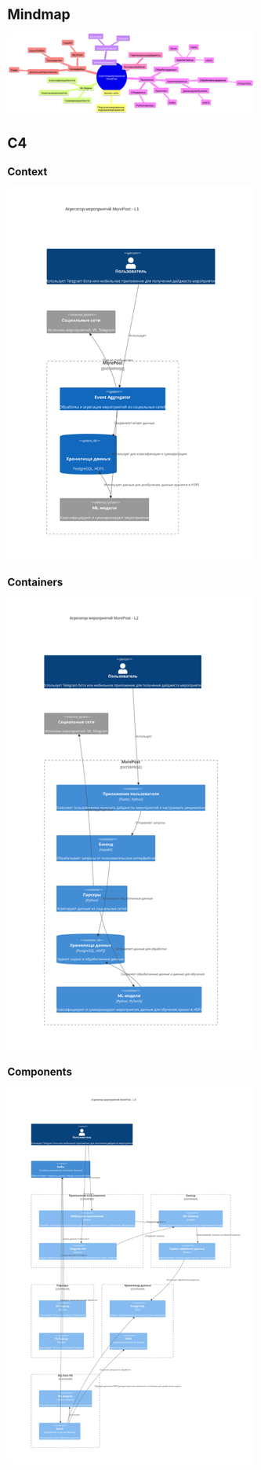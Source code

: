 # Mindmap

![](mindmap.svg)

# C4

## Context

![](c4-context.svg)

## Containers

![](c4-containers.svg)

## Components

![](c4-components.svg)